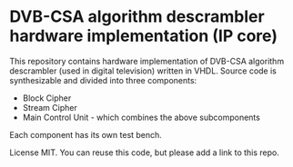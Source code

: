 # DVB-CSA algorithm descrambler hardware implementation (IP core)
This repository contains hardware implementation of DVB-CSA algorithm descrambler (used in digital television) written in VHDL.
Source code is synthesizable and divided into three components:
- Block Cipher
- Stream Cipher
- Main Control Unit - which combines the above subcomponents

Each component has its own test bench.

License MIT. You can reuse this code, but please add a link to this repo.
